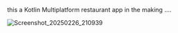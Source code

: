   this a Kotlin Multiplatform restaurant app in the making ....


  ![Screenshot_20250226_210939](https://github.com/user-attachments/assets/151da38a-7524-4405-8907-d00eca2ba7e9)

